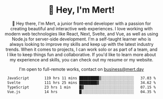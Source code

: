 <div align="center">
  <h1 align="center">👋 Hey, I'm Mert! </h1>
<p>
 🎉 Hey there, I'm Mert, a junior front-end developer with a passion for creating beautiful and interactive web experiences. I love working with modern web technologies like React, Next, Svelte, and Vue, as well as using Node.js for server-side development. I'm a self-taught learner who is always looking to improve my skills and keep up with the latest industry trends. When it comes to projects, I can work solo or as part of a team, and I like to keep things fun and collaborative. If you'd like to learn more about my experience and skills, you can check out my resume or my website.
</p>

  I'm open to full-remote works, contact on [business@mert.day](mailto:business@mert.day) 
  
<!--START_SECTION:waka-->

```txt
JavaScript       119 hrs 11 mins █████████▒░░░░░░░░░░░░░░░   37.03 %
Svelte           111 hrs 25 mins ████████▓░░░░░░░░░░░░░░░░   34.62 %
TypeScript       23 hrs 1 min    █▓░░░░░░░░░░░░░░░░░░░░░░░   07.15 %
Vue.js           14 hrs          █░░░░░░░░░░░░░░░░░░░░░░░░   04.35 %
```

<!--END_SECTION:waka-->
